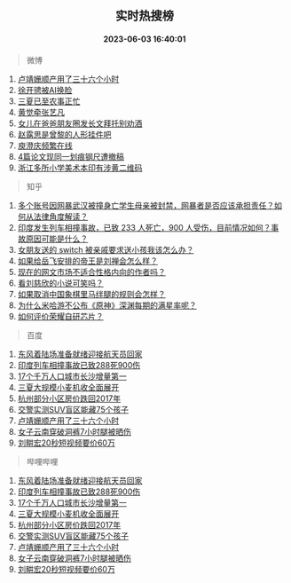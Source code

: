 <div align="center"><h2>实时热搜榜</h2><h4>2023-06-03 16:40:01</h4></div>

> 微博  

1. [卢靖姗顺产用了三十六个小时](https://s.weibo.com/weibo?q=%23%E5%8D%A2%E9%9D%96%E5%A7%97%E9%A1%BA%E4%BA%A7%E7%94%A8%E4%BA%86%E4%B8%89%E5%8D%81%E5%85%AD%E4%B8%AA%E5%B0%8F%E6%97%B6%23&t=31&band_rank=1&Refer=top)<br />
2. [徐开骋被AI换脸](https://s.weibo.com/weibo?q=%23%E5%BE%90%E5%BC%80%E9%AA%8B%E8%A2%ABAI%E6%8D%A2%E8%84%B8%23&t=31&band_rank=2&Refer=top)<br />
3. [三夏已至农事正忙](https://s.weibo.com/weibo?q=%23%E4%B8%89%E5%A4%8F%E5%B7%B2%E8%87%B3%E5%86%9C%E4%BA%8B%E6%AD%A3%E5%BF%99%23&t=31&band_rank=3&Refer=top)<br />
4. [黄觉牵张艺凡](https://s.weibo.com/weibo?q=%23%E9%BB%84%E8%A7%89%E7%89%B5%E5%BC%A0%E8%89%BA%E5%87%A1%23&t=31&band_rank=4&Refer=top)<br />
5. [女儿在爸爸朋友圈发长文拜托别劝酒](https://s.weibo.com/weibo?q=%23%E5%A5%B3%E5%84%BF%E5%9C%A8%E7%88%B8%E7%88%B8%E6%9C%8B%E5%8F%8B%E5%9C%88%E5%8F%91%E9%95%BF%E6%96%87%E6%8B%9C%E6%89%98%E5%88%AB%E5%8A%9D%E9%85%92%23&t=31&band_rank=5&Refer=top)<br />
6. [赵露思是曾黎的人形挂件吧](https://s.weibo.com/weibo?q=%23%E8%B5%B5%E9%9C%B2%E6%80%9D%E6%98%AF%E6%9B%BE%E9%BB%8E%E7%9A%84%E4%BA%BA%E5%BD%A2%E6%8C%82%E4%BB%B6%E5%90%A7%23&t=31&band_rank=6&Refer=top)<br />
7. [庾澄庆频繁在线](https://s.weibo.com/weibo?q=%23%E5%BA%BE%E6%BE%84%E5%BA%86%E9%A2%91%E7%B9%81%E5%9C%A8%E7%BA%BF%23&t=31&band_rank=7&Refer=top)<br />
8. [4篇论文现同一划痕钢尺遭撤稿](https://s.weibo.com/weibo?q=%234%E7%AF%87%E8%AE%BA%E6%96%87%E7%8E%B0%E5%90%8C%E4%B8%80%E5%88%92%E7%97%95%E9%92%A2%E5%B0%BA%E9%81%AD%E6%92%A4%E7%A8%BF%23&t=31&band_rank=8&Refer=top)<br />
9. [浙江多所小学美术本印有涉黄二维码](https://s.weibo.com/weibo?q=%23%E6%B5%99%E6%B1%9F%E5%A4%9A%E6%89%80%E5%B0%8F%E5%AD%A6%E7%BE%8E%E6%9C%AF%E6%9C%AC%E5%8D%B0%E6%9C%89%E6%B6%89%E9%BB%84%E4%BA%8C%E7%BB%B4%E7%A0%81%23&t=31&band_rank=9&Refer=top)<br />

> 知乎  

1. [多个账号因网暴武汉被撞身亡学生母亲被封禁，网暴者是否应该承担责任？如何从法律角度解读？](https://www.zhihu.com/question/604552148)<br />
2. [印度发生列车相撞事故，已致 233 人死亡，900 人受伤，目前情况如何？事故原因可能是什么？](https://www.zhihu.com/question/604551488)<br />
3. [女朋友送的 switch 被亲戚要求送小孩我该怎么办？](https://www.zhihu.com/question/596647831)<br />
4. [如果给岳飞安排的帝王是刘禅会怎么样？](https://www.zhihu.com/question/547840158)<br />
5. [现在的网文市场不适合性格内向的作者吗？](https://www.zhihu.com/question/505310524)<br />
6. [看刘慈欣的小说可笑吗？](https://www.zhihu.com/question/601783884)<br />
7. [如果取消中国象棋里马绊腿的规则会怎样？](https://www.zhihu.com/question/604075483)<br />
8. [为什么米哈游不公布《原神》深渊每期的满星率呢？](https://www.zhihu.com/question/604339495)<br />
9. [如何评价荣耀自研芯片？](https://www.zhihu.com/question/604270829)<br />

> 百度  

1. [东风着陆场准备就绪迎接航天员回家](https://www.baidu.com/s?wd=%E4%B8%9C%E9%A3%8E%E7%9D%80%E9%99%86%E5%9C%BA%E5%87%86%E5%A4%87%E5%B0%B1%E7%BB%AA%E8%BF%8E%E6%8E%A5%E8%88%AA%E5%A4%A9%E5%91%98%E5%9B%9E%E5%AE%B6&sa=fyb_news&rsv_dl=fyb_news)<br />
2. [印度列车相撞事故已致288死900伤](https://www.baidu.com/s?wd=%E5%8D%B0%E5%BA%A6%E5%88%97%E8%BD%A6%E7%9B%B8%E6%92%9E%E4%BA%8B%E6%95%85%E5%B7%B2%E8%87%B4288%E6%AD%BB900%E4%BC%A4&sa=fyb_news&rsv_dl=fyb_news)<br />
3. [17个千万人口城市长沙增量第一](https://www.baidu.com/s?wd=17%E4%B8%AA%E5%8D%83%E4%B8%87%E4%BA%BA%E5%8F%A3%E5%9F%8E%E5%B8%82%E9%95%BF%E6%B2%99%E5%A2%9E%E9%87%8F%E7%AC%AC%E4%B8%80&sa=fyb_news&rsv_dl=fyb_news)<br />
4. [三夏大规模小麦机收全面展开](https://www.baidu.com/s?wd=%E4%B8%89%E5%A4%8F%E5%A4%A7%E8%A7%84%E6%A8%A1%E5%B0%8F%E9%BA%A6%E6%9C%BA%E6%94%B6%E5%85%A8%E9%9D%A2%E5%B1%95%E5%BC%80&sa=fyb_news&rsv_dl=fyb_news)<br />
5. [杭州部分小区房价跌回2017年](https://www.baidu.com/s?wd=%E6%9D%AD%E5%B7%9E%E9%83%A8%E5%88%86%E5%B0%8F%E5%8C%BA%E6%88%BF%E4%BB%B7%E8%B7%8C%E5%9B%9E2017%E5%B9%B4&sa=fyb_news&rsv_dl=fyb_news)<br />
6. [交警实测SUV盲区能藏75个孩子](https://www.baidu.com/s?wd=%E4%BA%A4%E8%AD%A6%E5%AE%9E%E6%B5%8BSUV%E7%9B%B2%E5%8C%BA%E8%83%BD%E8%97%8F75%E4%B8%AA%E5%AD%A9%E5%AD%90&sa=fyb_news&rsv_dl=fyb_news)<br />
7. [卢靖姗顺产用了三十六个小时](https://www.baidu.com/s?wd=%E5%8D%A2%E9%9D%96%E5%A7%97%E9%A1%BA%E4%BA%A7%E7%94%A8%E4%BA%86%E4%B8%89%E5%8D%81%E5%85%AD%E4%B8%AA%E5%B0%8F%E6%97%B6&sa=fyb_news&rsv_dl=fyb_news)<br />
8. [女子云南穿破洞裤7小时腿被晒伤](https://www.baidu.com/s?wd=%E5%A5%B3%E5%AD%90%E4%BA%91%E5%8D%97%E7%A9%BF%E7%A0%B4%E6%B4%9E%E8%A3%A47%E5%B0%8F%E6%97%B6%E8%85%BF%E8%A2%AB%E6%99%92%E4%BC%A4&sa=fyb_news&rsv_dl=fyb_news)<br />
9. [刘畊宏20秒短视频要价60万](https://www.baidu.com/s?wd=%E5%88%98%E7%95%8A%E5%AE%8F20%E7%A7%92%E7%9F%AD%E8%A7%86%E9%A2%91%E8%A6%81%E4%BB%B760%E4%B8%87&sa=fyb_news&rsv_dl=fyb_news)<br />

> 哔哩哔哩  

1. [东风着陆场准备就绪迎接航天员回家](https://www.baidu.com/s?wd=%E4%B8%9C%E9%A3%8E%E7%9D%80%E9%99%86%E5%9C%BA%E5%87%86%E5%A4%87%E5%B0%B1%E7%BB%AA%E8%BF%8E%E6%8E%A5%E8%88%AA%E5%A4%A9%E5%91%98%E5%9B%9E%E5%AE%B6&sa=fyb_news&rsv_dl=fyb_news)<br />
2. [印度列车相撞事故已致288死900伤](https://www.baidu.com/s?wd=%E5%8D%B0%E5%BA%A6%E5%88%97%E8%BD%A6%E7%9B%B8%E6%92%9E%E4%BA%8B%E6%95%85%E5%B7%B2%E8%87%B4288%E6%AD%BB900%E4%BC%A4&sa=fyb_news&rsv_dl=fyb_news)<br />
3. [17个千万人口城市长沙增量第一](https://www.baidu.com/s?wd=17%E4%B8%AA%E5%8D%83%E4%B8%87%E4%BA%BA%E5%8F%A3%E5%9F%8E%E5%B8%82%E9%95%BF%E6%B2%99%E5%A2%9E%E9%87%8F%E7%AC%AC%E4%B8%80&sa=fyb_news&rsv_dl=fyb_news)<br />
4. [三夏大规模小麦机收全面展开](https://www.baidu.com/s?wd=%E4%B8%89%E5%A4%8F%E5%A4%A7%E8%A7%84%E6%A8%A1%E5%B0%8F%E9%BA%A6%E6%9C%BA%E6%94%B6%E5%85%A8%E9%9D%A2%E5%B1%95%E5%BC%80&sa=fyb_news&rsv_dl=fyb_news)<br />
5. [杭州部分小区房价跌回2017年](https://www.baidu.com/s?wd=%E6%9D%AD%E5%B7%9E%E9%83%A8%E5%88%86%E5%B0%8F%E5%8C%BA%E6%88%BF%E4%BB%B7%E8%B7%8C%E5%9B%9E2017%E5%B9%B4&sa=fyb_news&rsv_dl=fyb_news)<br />
6. [交警实测SUV盲区能藏75个孩子](https://www.baidu.com/s?wd=%E4%BA%A4%E8%AD%A6%E5%AE%9E%E6%B5%8BSUV%E7%9B%B2%E5%8C%BA%E8%83%BD%E8%97%8F75%E4%B8%AA%E5%AD%A9%E5%AD%90&sa=fyb_news&rsv_dl=fyb_news)<br />
7. [卢靖姗顺产用了三十六个小时](https://www.baidu.com/s?wd=%E5%8D%A2%E9%9D%96%E5%A7%97%E9%A1%BA%E4%BA%A7%E7%94%A8%E4%BA%86%E4%B8%89%E5%8D%81%E5%85%AD%E4%B8%AA%E5%B0%8F%E6%97%B6&sa=fyb_news&rsv_dl=fyb_news)<br />
8. [女子云南穿破洞裤7小时腿被晒伤](https://www.baidu.com/s?wd=%E5%A5%B3%E5%AD%90%E4%BA%91%E5%8D%97%E7%A9%BF%E7%A0%B4%E6%B4%9E%E8%A3%A47%E5%B0%8F%E6%97%B6%E8%85%BF%E8%A2%AB%E6%99%92%E4%BC%A4&sa=fyb_news&rsv_dl=fyb_news)<br />
9. [刘畊宏20秒短视频要价60万](https://www.baidu.com/s?wd=%E5%88%98%E7%95%8A%E5%AE%8F20%E7%A7%92%E7%9F%AD%E8%A7%86%E9%A2%91%E8%A6%81%E4%BB%B760%E4%B8%87&sa=fyb_news&rsv_dl=fyb_news)<br />
